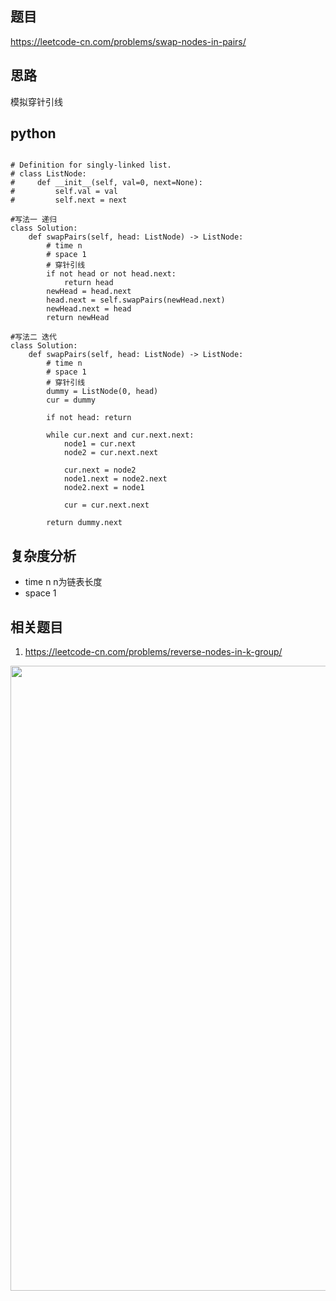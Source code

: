 ## 题目
https://leetcode-cn.com/problems/swap-nodes-in-pairs/

## 思路
模拟穿针引线

## python
```python3

# Definition for singly-linked list.
# class ListNode:
#     def __init__(self, val=0, next=None):
#         self.val = val
#         self.next = next

#写法一 递归
class Solution:
    def swapPairs(self, head: ListNode) -> ListNode:
        # time n
        # space 1
        # 穿针引线 
        if not head or not head.next:
            return head
        newHead = head.next
        head.next = self.swapPairs(newHead.next)
        newHead.next = head
        return newHead
        
#写法二 迭代
class Solution:
    def swapPairs(self, head: ListNode) -> ListNode:
        # time n
        # space 1
        # 穿针引线
        dummy = ListNode(0, head)
        cur = dummy

        if not head: return 

        while cur.next and cur.next.next:
            node1 = cur.next
            node2 = cur.next.next

            cur.next = node2
            node1.next = node2.next
            node2.next = node1

            cur = cur.next.next
        
        return dummy.next

```

## 复杂度分析
* time n n为链表长度
* space 1

## 相关题目
1. https://leetcode-cn.com/problems/reverse-nodes-in-k-group/

<img src="https://github.com/user1689/leetcode_memo/blob/main/91code/images/C07D224B-7AE6-44FB-8EC3-21872DC68284.jpeg" width = "800" height = "1000" alt="" align=center />
